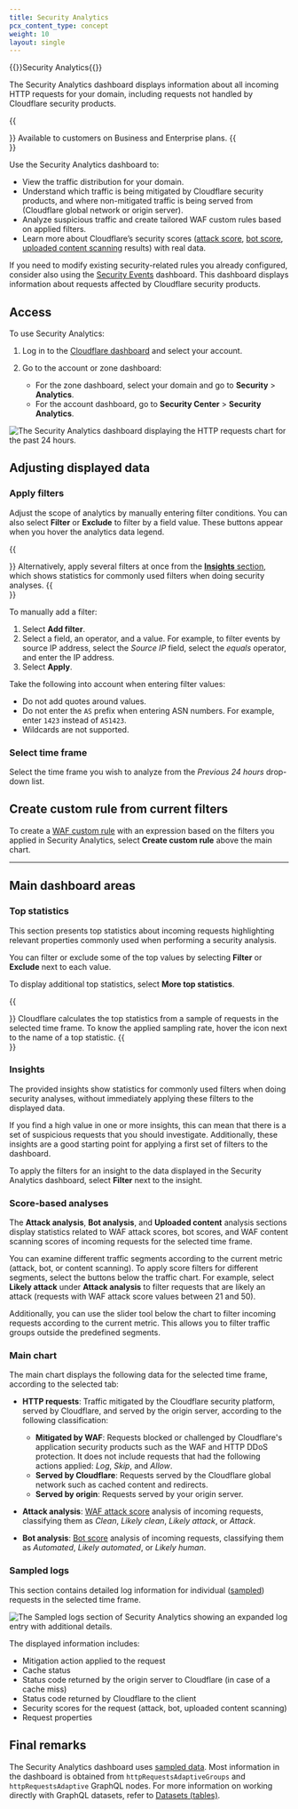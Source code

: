 ```yaml
---
title: Security Analytics
pcx_content_type: concept
weight: 10
layout: single
---
```


{{<beta>}}Security Analytics{{</beta>}}

The Security Analytics dashboard displays information about all incoming HTTP requests for your domain, including requests not handled by Cloudflare security products.

{{<Aside type="note">}}
Available to customers on Business and Enterprise plans.
{{</Aside>}}

Use the Security Analytics dashboard to:

* View the traffic distribution for your domain.
* Understand which traffic is being mitigated by Cloudflare security products, and where non-mitigated traffic is being served from (Cloudflare global network or origin server).
* Analyze suspicious traffic and create tailored WAF custom rules based on applied filters.
* Learn more about Cloudflare’s security scores ([attack score](/waf/about/waf-attack-score/), [bot score](/bots/concepts/bot-score/), [uploaded content scanning](/waf/about/content-scanning/) results) with real data.

If you need to modify existing security-related rules you already configured, consider also using the [Security Events](/waf/security-events/) dashboard. This dashboard displays information about requests affected by Cloudflare security products.

## Access

To use Security Analytics:

1. Log in to the [Cloudflare dashboard](https://dash.cloudflare.com/) and select your account.

2. Go to the account or zone dashboard:

    - For the zone dashboard, select your domain and go to **Security** > **Analytics**.
    - For the account dashboard, go to **Security Center** > **Security Analytics**.

![The Security Analytics dashboard displaying the HTTP requests chart for the past 24 hours.](/images/waf/security-analytics/security-analytics-dashboard.png)

## Adjusting displayed data

### Apply filters

Adjust the scope of analytics by manually entering filter conditions. You can also select **Filter** or **Exclude** to filter by a field value. These buttons appear when you hover the analytics data legend.

{{<Aside type="note">}}
Alternatively, apply several filters at once from the [**Insights** section](#insights), which shows statistics for commonly used filters when doing security analyses.
{{</Aside>}}

To manually add a filter:

1. Select **Add filter**.
2. Select a field, an operator, and a value. For example, to filter events by source IP address, select the _Source IP_ field, select the _equals_ operator, and enter the IP address.
3. Select **Apply**.

Take the following into account when entering filter values:
* Do not add quotes around values.
* Do not enter the `AS` prefix when entering ASN numbers. For example, enter `1423` instead of `AS1423`.
* Wildcards are not supported.

### Select time frame

Select the time frame you wish to analyze from the _Previous 24 hours_ drop-down list.

## Create custom rule from current filters

To create a [WAF custom rule](/waf/custom-rules/) with an expression based on the filters you applied in Security Analytics, select **Create custom rule** above the main chart.

---

## Main dashboard areas

### Top statistics

This section presents top statistics about incoming requests highlighting relevant properties commonly used when performing a security analysis.

You can filter or exclude some of the top values by selecting **Filter** or **Exclude** next to each value.

To display additional top statistics, select **More top statistics**.

{{<Aside type="note">}}
Cloudflare calculates the top statistics from a sample of requests in the selected time frame. To know the applied sampling rate, hover the icon next to the name of a top statistic.
{{</Aside>}}

### Insights

The provided insights show statistics for commonly used filters when doing security analyses, without immediately applying these filters to the displayed data.

If you find a high value in one or more insights, this can mean that there is a set of suspicious requests that you should investigate. Additionally, these insights are a good starting point for applying a first set of filters to the dashboard.

To apply the filters for an insight to the data displayed in the Security Analytics dashboard, select **Filter** next to the insight.

### Score-based analyses

The **Attack analysis**, **Bot analysis**, and **Uploaded content** analysis sections display statistics related to WAF attack scores, bot scores, and WAF content scanning scores of incoming requests for the selected time frame.

You can examine different traffic segments according to the current metric (attack, bot, or content scanning). To apply score filters for different segments, select the buttons below the traffic chart. For example, select **Likely attack** under **Attack analysis** to filter requests that are likely an attack (requests with WAF attack score values between 21 and 50).

Additionally, you can use the slider tool below the chart to filter incoming requests according to the current metric. This allows you to filter traffic groups outside the predefined segments.

### Main chart

The main chart displays the following data for the selected time frame, according to the selected tab:

* **HTTP requests**: Traffic mitigated by the Cloudflare security platform, served by Cloudflare, and served by the origin server, according to the following classification:

    * **Mitigated by WAF**: Requests blocked or challenged by Cloudflare's application security products such as the WAF and HTTP DDoS protection. It does not include requests that had the following actions applied: _Log_, _Skip_, and _Allow_.
    * **Served by Cloudflare**: Requests served by the Cloudflare global network such as cached content and redirects.
    * **Served by origin**: Requests served by your origin server.

* **Attack analysis**: [WAF attack score](/waf/about/waf-attack-score/) analysis of incoming requests, classifying them as _Clean_, _Likely clean_, _Likely attack_, or _Attack_.
* **Bot analysis**: [Bot score](/bots/concepts/bot-score/) analysis of incoming requests, classifying them as _Automated_, _Likely automated_, or _Likely human_.

### Sampled logs

This section contains detailed log information for individual ([sampled](#final-remarks)) requests in the selected time frame.

![The Sampled logs section of Security Analytics showing an expanded log entry with additional details.](/images/waf/security-analytics/security-analytics-sampled-logs.png)

The displayed information includes:

* Mitigation action applied to the request
* Cache status
* Status code returned by the origin server to Cloudflare (in case of a cache miss)
* Status code returned by Cloudflare to the client
* Security scores for the request (attack, bot, uploaded content scanning)
* Request properties

## Final remarks

The Security Analytics dashboard uses [sampled data](/analytics/graphql-api/sampling/). Most information in the dashboard is obtained from `httpRequestsAdaptiveGroups` and `httpRequestsAdaptive` GraphQL nodes. For more information on working directly with GraphQL datasets, refer to [Datasets (tables)](/analytics/graphql-api/features/data-sets/).
